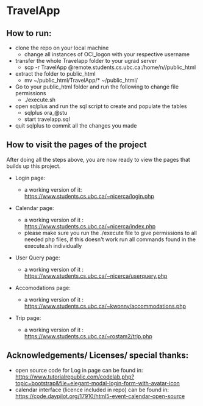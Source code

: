 # TravelApp

## How to run:
* clone the repo on your local machine
  * change all instances of OCI_logon with your respective username
* transfer the whole Travelapp folder to your ugrad server
  * scp -r TravelApp <CWLid>@remote.students.cs.ubc.ca:/home/n/<CWLid>/public_html
* extract the folder to public_html 
  * mv ~/public_html/TravelApp/* ~/public_html/
* Go to your public_html folder and run the following to change file permissions
  * ./execute.sh
* open sqlplus and run the sql script to create and populate the tables
  * sqlplus ora_<CWLid>@stu
  * start travelapp.sql 
* quit sqlplus to commit all the changes you made 

## How to visit the pages of the project
After doing all the steps above, you are now ready to view the pages that builds up this project.

* Login page:
  *  a working version of it: https://www.students.cs.ubc.ca/~nicerca/login.php

* Calendar page:
  *  a working version of it : https://www.students.cs.ubc.ca/~nicerca/index.php
  *  please make sure you run the ./execute file to give permissions to all needed php files, if this doesn't work run all commands found in the execute.sh         individually

* User Query page:
  * a working version of it : https://www.students.cs.ubc.ca/~nicerca/userquery.php

* Accomodations page: 
  * a working version of it : https://www.students.cs.ubc.ca/~kwonny/accommodations.php

* Trip page: 
  * a working version of it : https://www.students.cs.ubc.ca/~rostam2/trip.php
  
## Acknowledgements/ Licenses/ special thanks:
* open source code for Log in page can be found in: https://www.tutorialrepublic.com/codelab.php?topic=bootstrap&file=elegant-modal-login-form-with-avatar-icon
* calendar interface (licence included in repo) can be found in: https://code.daypilot.org/17910/html5-event-calendar-open-source

